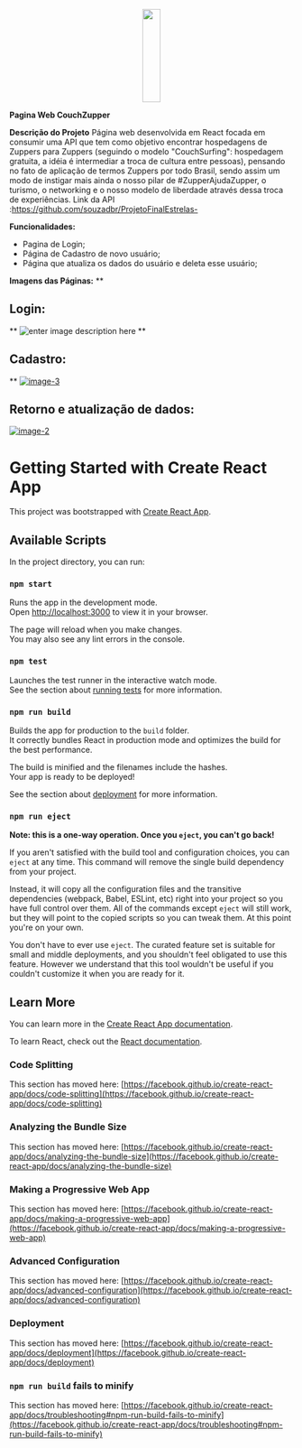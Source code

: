  <p align="center">    <img width="25%" height = "165px"  src="https://i.ibb.co/d68X5dD/logo-1.png">   </p>                               

**Pagina Web CouchZupper**

**Descrição do Projeto** 
Página web desenvolvida em React focada em consumir uma API que tem como objetivo encontrar hospedagens de Zuppers para Zuppers (seguindo o modelo "CouchSurfing": hospedagem gratuita, a idéia é intermediar a troca de cultura entre pessoas), pensando no fato de aplicação de termos Zuppers por todo Brasil, sendo assim um modo de instigar mais ainda o nosso pilar de #ZupperAjudaZupper, o turismo, o networking e o nosso modelo de liberdade através dessa troca de experiências. 
Link da API :https://github.com/souzadbr/ProjetoFinalEstrelas- 

**Funcionalidades:** 

 - Pagina de Login;
 - Página de Cadastro de novo usuário;
 - Página que atualiza os dados do usuário e deleta esse usuário;

**Imagens das Páginas:**
**

## Login:

**
![enter image description here](https://i.ibb.co/7C3v5cc/Login.png)
**

## Cadastro:

**
<a href="https://ibb.co/3h3Cfyz"><img src="https://i.ibb.co/QmgK8Fd/image-3.png" alt="image-3" border="0"></a>

## Retorno e atualização de dados:
<a href="https://ibb.co/0ywvJrq"><img src="https://i.ibb.co/GQhNPR7/image-2.png" alt="image-2" border="0"></a>
# Getting Started with Create React App

This project was bootstrapped with [Create React App](https://github.com/facebook/create-react-app).

## Available Scripts

In the project directory, you can run:

### `npm start`

Runs the app in the development mode.\
Open [http://localhost:3000](http://localhost:3000) to view it in your browser.

The page will reload when you make changes.\
You may also see any lint errors in the console.

### `npm test`

Launches the test runner in the interactive watch mode.\
See the section about [running tests](https://facebook.github.io/create-react-app/docs/running-tests) for more information.

### `npm run build`

Builds the app for production to the `build` folder.\
It correctly bundles React in production mode and optimizes the build for the best performance.

The build is minified and the filenames include the hashes.\
Your app is ready to be deployed!

See the section about [deployment](https://facebook.github.io/create-react-app/docs/deployment) for more information.

### `npm run eject`

**Note: this is a one-way operation. Once you `eject`, you can't go back!**

If you aren't satisfied with the build tool and configuration choices, you can `eject` at any time. This command will remove the single build dependency from your project.

Instead, it will copy all the configuration files and the transitive dependencies (webpack, Babel, ESLint, etc) right into your project so you have full control over them. All of the commands except `eject` will still work, but they will point to the copied scripts so you can tweak them. At this point you're on your own.

You don't have to ever use `eject`. The curated feature set is suitable for small and middle deployments, and you shouldn't feel obligated to use this feature. However we understand that this tool wouldn't be useful if you couldn't customize it when you are ready for it.

## Learn More

You can learn more in the [Create React App documentation](https://facebook.github.io/create-react-app/docs/getting-started).

To learn React, check out the [React documentation](https://reactjs.org/).

### Code Splitting

This section has moved here: [https://facebook.github.io/create-react-app/docs/code-splitting](https://facebook.github.io/create-react-app/docs/code-splitting)

### Analyzing the Bundle Size

This section has moved here: [https://facebook.github.io/create-react-app/docs/analyzing-the-bundle-size](https://facebook.github.io/create-react-app/docs/analyzing-the-bundle-size)

### Making a Progressive Web App

This section has moved here: [https://facebook.github.io/create-react-app/docs/making-a-progressive-web-app](https://facebook.github.io/create-react-app/docs/making-a-progressive-web-app)

### Advanced Configuration

This section has moved here: [https://facebook.github.io/create-react-app/docs/advanced-configuration](https://facebook.github.io/create-react-app/docs/advanced-configuration)

### Deployment

This section has moved here: [https://facebook.github.io/create-react-app/docs/deployment](https://facebook.github.io/create-react-app/docs/deployment)

### `npm run build` fails to minify

This section has moved here: [https://facebook.github.io/create-react-app/docs/troubleshooting#npm-run-build-fails-to-minify](https://facebook.github.io/create-react-app/docs/troubleshooting#npm-run-build-fails-to-minify)
